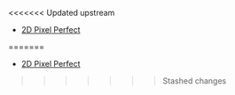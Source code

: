 <<<<<<< Updated upstream
* [2D Pixel Perfect](index.md)

=======
* [2D Pixel Perfect](index.md)

>>>>>>> Stashed changes
